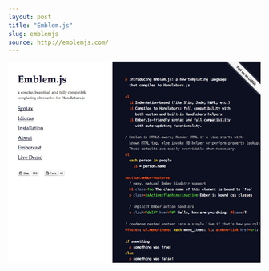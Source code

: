 ```yaml
---
layout: post
title: "Emblem.js"
slug: emblemjs
source: http://emblemjs.com/
---
```


<img src="/screenshots/emblemjs.png">